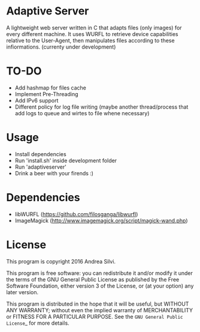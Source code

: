 # Adaptive Server
A lightweight web server written in C that adapts files (only images) for every different machine.
It uses WURFL to retrieve device capabilities relative to the User-Agent, then manipulates files according to these infiormations.
(currenty under development)

# TO-DO
- Add hashmap for files cache
- Implement Pre-Threading
- Add IPv6 support
- Different policy for log file writing (maybe another thread/process that add logs to queue and wirtes to file whene necessary)

# Usage
- Install dependencies
- Run 'install.sh' inside development folder
- Run 'adaptiveserver'
- Drink a beer with your firends :)

# Dependencies
- libWURFL (https://github.com/filosganga/libwurfl)
- ImageMagick (http://www.imagemagick.org/script/magick-wand.php)

# License

This program is copyright 2016 Andrea Silvi.

This program is free software: you can redistribute it and/or modify it under the terms of the GNU General Public License as published by the Free Software Foundation, either version 3 of the License, or (at your option) any later version.

This program is distributed in the hope that it will be useful, but WITHOUT ANY WARRANTY; without even the implied warranty of MERCHANTABILITY or FITNESS FOR A PARTICULAR PURPOSE. See the `GNU General Public License`_ for more details.
